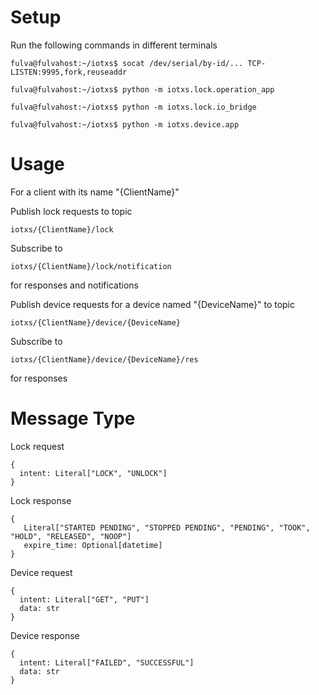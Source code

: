 # Setup
Run the following commands in different terminals
```shell
fulva@fulvahost:~/iotxs$ socat /dev/serial/by-id/... TCP-LISTEN:9995,fork,reuseaddr
```
```shell
fulva@fulvahost:~/iotxs$ python -m iotxs.lock.operation_app
```
```shell
fulva@fulvahost:~/iotxs$ python -m iotxs.lock.io_bridge
```
```shell
fulva@fulvahost:~/iotxs$ python -m iotxs.device.app
```

# Usage
For a client with its name "{ClientName}"

Publish lock requests to topic
```
iotxs/{ClientName}/lock
```
Subscribe to
```
iotxs/{ClientName}/lock/notification
```
for responses and notifications

Publish device requests for a device named "{DeviceName}" to topic
```
iotxs/{ClientName}/device/{DeviceName}
```
Subscribe to
```
iotxs/{ClientName}/device/{DeviceName}/res
```
for responses

# Message Type
Lock request
```
{
  intent: Literal["LOCK", "UNLOCK"]
}
```

Lock response
```
{
   Literal["STARTED PENDING", "STOPPED PENDING", "PENDING", "TOOK", "HOLD", "RELEASED", "NOOP"]
   expire_time: Optional[datetime]
}
```

Device request
```
{
  intent: Literal["GET", "PUT"]
  data: str
}
```

Device response
```
{
  intent: Literal["FAILED", "SUCCESSFUL"]
  data: str
}
```
